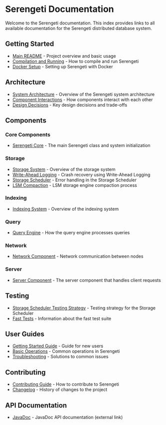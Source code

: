 # Serengeti Documentation

Welcome to the Serengeti documentation. This index provides links to all available documentation for the Serengeti distributed database system.

## Getting Started

- [Main README](../README.md) - Project overview and basic usage
- [Compilation and Running](../COMPILE_AND_RUN.md) - How to compile and run Serengeti
- [Docker Setup](../DOCKER_SETUP.md) - Setting up Serengeti with Docker

## Architecture

- [System Architecture](architecture/SystemArchitecture.md) - Overview of the Serengeti system architecture
- [Component Interactions](architecture/ComponentInteractions.md) - How components interact with each other
- [Design Decisions](architecture/DesignDecisions.md) - Key design decisions and trade-offs

## Components

### Core Components

- [Serengeti Core](components/SerengetiCore.md) - The main Serengeti class and system initialization

### Storage

- [Storage System](storage/StorageSystem.md) - Overview of the storage system
- [Write-Ahead Logging](storage/WriteAheadLogging.md) - Crash recovery using Write-Ahead Logging
- [Storage Scheduler](storage/StorageSchedulerErrorHandling.md) - Error handling in the Storage Scheduler
- [LSM Compaction](lsm/compaction.md) - LSM storage engine compaction process

### Indexing

- [Indexing System](indexing/IndexingSystem.md) - Overview of the indexing system

### Query

- [Query Engine](components/QueryEngine.md) - How the query engine processes queries

### Network

- [Network Component](components/Network.md) - Network communication between nodes

### Server

- [Server Component](components/Server.md) - The server component that handles client requests

## Testing

- [Storage Scheduler Testing Strategy](testing/StorageSchedulerTestingStrategy.md) - Testing strategy for the Storage Scheduler
- [Fast Tests](../src/test/java/com/ataiva/serengeti/fast/README.md) - Information about the fast test suite

## User Guides

- [Getting Started Guide](user-guides/GettingStarted.md) - Guide for new users
- [Basic Operations](user-guides/BasicOperations.md) - Common operations in Serengeti
- [Troubleshooting](user-guides/Troubleshooting.md) - Solutions to common issues

## Contributing

- [Contributing Guide](../CONTRIBUTING.md) - How to contribute to Serengeti
- [Changelog](../CHANGELOG.md) - History of changes to the project

## API Documentation

- [JavaDoc](https://example.com/javadoc/) - JavaDoc API documentation (external link)